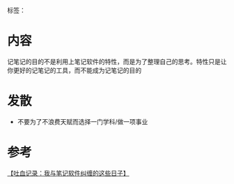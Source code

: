 标签：
# 内容
记笔记的目的不是利用上笔记软件的特性，而是为了整理自己的思考。特性只是让你更好的记笔记的工具，而不能成为记笔记的目的

# 发散
- 不要为了不浪费天赋而选择一门学科/做一项事业

# 参考
[【吐血记录：我与笔记软件纠缠的这些日子】](https://sspai.com/post/67550)